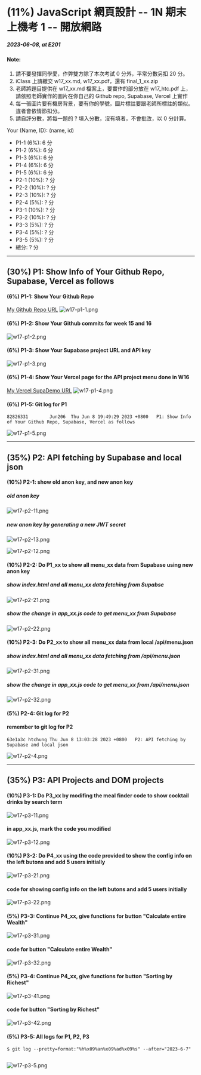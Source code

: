 # (11%) JavaScript 網頁設計 -- 1N 期末上機考 1 -- 開放網路

##### 2023-06-08, at E201

#### Note:

1. 請不要發揮同學愛，作弊雙方除了本次考試 0 分外，平常分數另扣 20 分。
2. iClass 上請繳交 w17_xx.md, w17_xx.pdf，還有 final_1_xx.zip
3. 老師將題目提供在 w17_xx.md 檔案上，要實作的部分放在 w17_htc.pdf 上，請依照老師實作的圖片在你自己的 Github repo, Supabase, Vercel 上實作
4. 每一張圖片要有機房背景，要有你的學號，圖片標註要跟老師所標註的類似。違者會依情節扣分。
5. 請自評分數，將每一題的 ? 填入分數，沒有填者，不會批改，以 0 分計算。

Your (Name, ID): (name, id)

- P1-1 (6%): 6 分
- P1-2 (6%): 6 分
- P1-3 (6%): 6 分
- P1-4 (6%): 6 分
- P1-5 (6%): 6 分
- P2-1 (10%): ? 分
- P2-2 (10%): ? 分
- P2-3 (10%): ? 分
- P2-4 (5%): ? 分
- P3-1 (10%): ? 分
- P3-2 (10%): ? 分
- P3-3 (5%): ? 分
- P3-4 (5%): ? 分
- P3-5 (5%): ? 分
- 總分: ? 分

---

## (30%) P1: Show Info of Your Github Repo, Supabase, Vercel as follows

#### (6%) P1-1: Show Your Github Repo

[My Github Repo URL](https://github.com/Jun206/1112-1N-js-209410793)
![w17-p1-1.png](https://obsbeppzfkkzhooliozs.supabase.co/storage/v1/object/public/demo-93/md_img/w17/p1-1.png)

#### (6%) P1-2: Show Your Github commits for week 15 and 16

![w17-p1-2.png](https://obsbeppzfkkzhooliozs.supabase.co/storage/v1/object/public/demo-93/md_img/w17/p1-2.png)

#### (6%) P1-3: Show Your Supabase project URL and API key

![w17-p1-3.png](https://obsbeppzfkkzhooliozs.supabase.co/storage/v1/object/public/demo-93/md_img/w17/p1-3.png)

#### (6%) P1-4: Show Your Vercel page for the API project menu done in W16

[My Vercel SupaDemo URL](https://1112-1n-js-209410793.vercel.app/)
![w17-p1-4.png](https://obsbeppzfkkzhooliozs.supabase.co/storage/v1/object/public/demo-93/md_img/w17/p1-4.png)

#### (6%) P1-5: Git log for P1

```
82826331        Jun206  Thu Jun 8 19:49:29 2023 +0800   P1: Show Info of Your Github Repo, Supabase, Vercel as follows
```

![w17-p1-5.png](https://obsbeppzfkkzhooliozs.supabase.co/storage/v1/object/public/demo-93/md_img/w17/p1-5.png)

---

## (35%) P2: API fetching by Supabase and local json

#### (10%) P2-1: show old anon key, and new anon key

##### old anon key

![w17-p2-11.png](https://obsbeppzfkkzhooliozs.supabase.co/storage/v1/object/public/demo-93/md_img/w17/p2-1-1.PNG)

##### new anon key by generating a new JWT secret

![w17-p2-13.png](https://obsbeppzfkkzhooliozs.supabase.co/storage/v1/object/public/demo-93/md_img/w17/p2-1-2.PNG)

![w17-p2-12.png](https://obsbeppzfkkzhooliozs.supabase.co/storage/v1/object/public/demo-93/md_img/w17/p2-1-3.PNG)

#### (10%) P2-2: Do P1_xx to show all menu_xx data from Supabase using new anon key

##### show index.html and all menu_xx data fetching from Supabse

![w17-p2-21.png](https://obsbeppzfkkzhooliozs.supabase.co/storage/v1/object/public/demo-93/md_img/w17/p2-2-1.PNG)

##### show the change in app_xx.js code to get menu_xx from Supabase

![w17-p2-22.png](https://obsbeppzfkkzhooliozs.supabase.co/storage/v1/object/public/demo-93/md_img/w17/p2-2-2.PNG)

#### (10%) P2-3: Do P2_xx to show all menu_xx data from local /api/menu.json

##### show index.html and all menu_xx data fetching from /api/menu.json

![w17-p2-31.png](https://obsbeppzfkkzhooliozs.supabase.co/storage/v1/object/public/demo-93/md_img/w17/p2-3-1.PNG)

##### show the change in app_xx.js code to get menu_xx from /api/menu.json

![w17-p2-32.png](https://obsbeppzfkkzhooliozs.supabase.co/storage/v1/object/public/demo-93/md_img/w17/p2-3-2.PNG)

#### (5%) P2-4: Git log for P2

#### remember to git log for P2

```
63e1a3c htchung Thu Jun 8 13:03:28 2023 +0800   P2: API fetching by Supabase and local json
```

![w17-p2-4.png]()

---

## (35%) P3: API Projects and DOM projects

#### (10%) P3-1: Do P3_xx by modifing the meal finder code to show cocktail drinks by search term

![w17-p3-11.png]()

#### in app_xx.js, mark the code you modified

![w17-p3-12.png]()

#### (10%) P3-2: Do P4_xx using the code provided to show the config info on the left butons and add 5 users initially

![w17-p3-21.png]()

#### code for showing config info on the left butons and add 5 users initially

![w17-p3-22.png]()

#### (5%) P3-3: Continue P4_xx, give functions for button "Calculate entire Wealth"

![w17-p3-31.png]()

#### code for button "Calculate entire Wealth"

![w17-p3-32.png]()

#### (5%) P3-4: Continue P4_xx, give functions for button "Sorting by Richest"

![w17-p3-41.png]()

#### code for button "Sorting by Richest"

![w17-p3-42.png]()

#### (5%) P3-5: All logs for P1, P2, P3

```
$ git log --pretty=format:"%h%x09%an%x09%ad%x09%s" --after="2023-6-7"


```

![w17-p3-5.png]()
